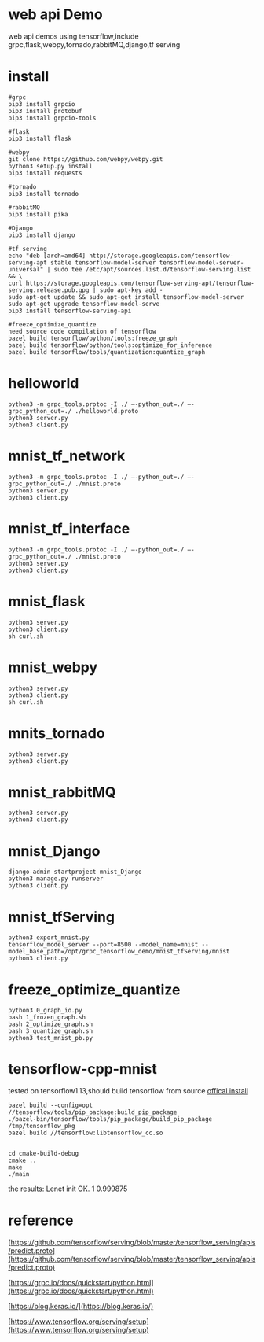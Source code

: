 # web api Demo
web api demos using tensorflow,include grpc,flask,webpy,tornado,rabbitMQ,django,tf serving

# install
    #grpc
    pip3 install grpcio
    pip3 install protobuf
    pip3 install grpcio-tools
    
    #flask
    pip3 install flask
    
    #webpy
    git clone https://github.com/webpy/webpy.git
    python3 setup.py install
    pip3 install requests
    
    #tornado
    pip3 install tornado

    #rabbitMQ
    pip3 install pika

    #Django
    pip3 install django

    #tf serving
    echo "deb [arch=amd64] http://storage.googleapis.com/tensorflow-serving-apt stable tensorflow-model-server tensorflow-model-server-universal" | sudo tee /etc/apt/sources.list.d/tensorflow-serving.list && \
    curl https://storage.googleapis.com/tensorflow-serving-apt/tensorflow-serving.release.pub.gpg | sudo apt-key add -
    sudo apt-get update && sudo apt-get install tensorflow-model-server
    sudo apt-get upgrade tensorflow-model-serve
    pip3 install tensorflow-serving-api

    #freeze_optimize_quantize
    need source code compilation of tensorflow
    bazel build tensorflow/python/tools:freeze_graph
    bazel build tensorflow/python/tools:optimize_for_inference
    bazel build tensorflow/tools/quantization:quantize_graph
# helloworld
    python3 -m grpc_tools.protoc -I ./ –-python_out=./ –-grpc_python_out=./ ./helloworld.proto
    python3 server.py
    python3 client.py
  
# mnist_tf_network
    python3 -m grpc_tools.protoc -I ./ –-python_out=./ –-grpc_python_out=./ ./mnist.proto
    python3 server.py
    python3 client.py
# mnist_tf_interface
    python3 -m grpc_tools.protoc -I ./ –-python_out=./ –-grpc_python_out=./ ./mnist.proto
    python3 server.py
    python3 client.py

# mnist_flask
    python3 server.py
    python3 client.py
    sh curl.sh

# mnist_webpy
    python3 server.py
    python3 client.py
    sh curl.sh

# mnits_tornado
    python3 server.py
    python3 client.py

# mnist_rabbitMQ
    python3 server.py
    python3 client.py

# mnist_Django
    django-admin startproject mnist_Django
    python3 manage.py runserver
    python3 client.py

# mnist_tfServing
    python3 export_mnist.py
    tensorflow_model_server --port=8500 --model_name=mnist --model_base_path=/opt/grpc_tensorflow_demo/mnist_tfServing/mnist
    python3 client.py

# freeze_optimize_quantize
    python3 0_graph_io.py
    bash 1_frozen_graph.sh
    bash 2_optimize_graph.sh
    bash 3_quantize_graph.sh
    python3 test_mnist_pb.py

# tensorflow-cpp-mnist
tested on tensorflow1.13,should build tensorflow from source [offical install](https://tensorflow.google.cn/install/source)

    bazel build --config=opt //tensorflow/tools/pip_package:build_pip_package
    ./bazel-bin/tensorflow/tools/pip_package/build_pip_package /tmp/tensorflow_pkg
    bazel build //tensorflow:libtensorflow_cc.so 


    cd cmake-build-debug
    cmake ..
    make
    ./main
the results:
Lenet init OK.
1
0.999875





# reference
[https://github.com/tensorflow/serving/blob/master/tensorflow_serving/apis/predict.proto](https://github.com/tensorflow/serving/blob/master/tensorflow_serving/apis/predict.proto)
> 
[https://grpc.io/docs/quickstart/python.html](https://grpc.io/docs/quickstart/python.html)
> 
[https://blog.keras.io/](https://blog.keras.io/)
> 
[https://www.tensorflow.org/serving/setup](https://www.tensorflow.org/serving/setup)
